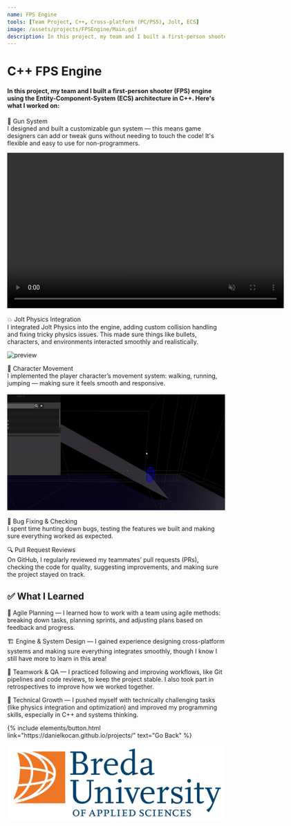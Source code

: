 ```yaml
---
name: FPS Engine
tools: [Team Project, C++, Cross-platform (PC/PS5), Jolt, ECS]
image: /assets/projects/FPSEngine/Main.gif
description: In this project, my team and I built a first-person shooter (FPS) engine using the Entity-Component-System (ECS) architecture in C++.
---
```


# C++ FPS Engine

#### In this project, my team and I built a first-person shooter (FPS) engine using the Entity-Component-System (ECS) architecture in C++. Here's what I worked on:

🔫 Gun System   
I designed and built a customizable gun system — this means game designers can add or tweak guns without needing to touch the code! It's flexible and easy to use for non-programmers.

<video width="640" height="360" controls muted>
  <source src="../assets/projects/FPSEngine/newSettingsForGuns.mp4" type="video/mp4">
</video>

💥 Jolt Physics Integration    
I integrated Jolt Physics into the engine, adding custom collision handling and fixing tricky physics issues. This made sure things like bullets, characters, and environments interacted smoothly and realistically.

![preview](../assets/projects/FPSEngine/CustomCollisionAndAimSpheres.gif)

🏃 Character Movement    
I implemented the player character’s movement system: walking, running, jumping — making sure it feels smooth and responsive.

![preview](../assets/projects/FPSEngine/Walking.gif)

🐛 Bug Fixing & Checking    
I spent time hunting down bugs, testing the features we built and making sure everything worked as expected.

🔍 Pull Request Reviews    
On GitHub, I regularly reviewed my teammates’ pull requests (PRs), checking the code for quality, suggesting improvements, and making sure the project stayed on track.

## ✅ What I Learned

📝 Agile Planning — I learned how to work with a team using agile methods: breaking down tasks, planning sprints, and adjusting plans based on feedback and progress.

🏗 Engine & System Design — I gained experience designing cross-platform systems and making sure everything integrates smoothly, though I know I still have more to learn in this area!

🤝 Teamwork & QA — I practiced following and improving workflows, like Git pipelines and code reviews, to keep the project stable. I also took part in retrospectives to improve how we worked together.

🚀 Technical Growth — I pushed myself with technically challenging tasks (like physics integration and optimization) and improved my programming skills, especially in C++ and systems thinking.

<p class="text-center">
{% include elements/button.html link="https://danielkocan.github.io/projects/" text="Go Back" %}
</p>

![BUAS](../assets/Logo_BUas_RGB.png)